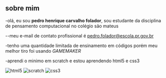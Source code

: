 ## sobre mim ##
-olá, eu sou **pedro henrique carvalho folador**, sou estudante da disciplina de pensamento computacional no colégio são mateus

--meu e-mail de contato profissional é pedro.folador@escola.pr.gov.br

-tenho uma quantidade limitada de ensinamento em códigos porém meu melhor tiro foi usando *GAMEMAKER*

-aprendi o minimo em scratch e estou aprendendo html5 e css3

![html5](https://img.shields.io/badge/HTML5-E34F26?style=for-the-badge&logo=html5&logoColor=white)
![scratch](https://img.shields.io/badge/Scratch-4D97FF?style=for-the-badge&logo=Scratch&logoColor=white)
![css3](https://img.shields.io/badge/CSS3-1572B6?style=for-the-badge&logo=css3&logoColor=white)
